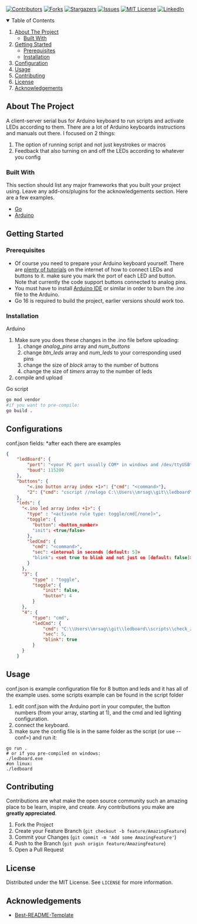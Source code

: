 <!-- PROJECT SHIELDS -->
<!--
*** I'm using markdown "reference style" links for readability.
*** Reference links are enclosed in brackets [ ] instead of parentheses ( ).
*** See the bottom of this document for the declaration of the reference variables
*** for contributors-url, forks-url, etc. This is an optional, concise syntax you may use.
*** https://www.markdownguide.org/basic-syntax/#reference-style-links
-->
[![Contributors][contributors-shield]][contributors-url]
[![Forks][forks-shield]][forks-url]
[![Stargazers][stars-shield]][stars-url]
[![Issues][issues-shield]][issues-url]
[![MIT License][license-shield]][license-url]
[![LinkedIn][linkedin-shield]][linkedin-url]


<!-- TABLE OF CONTENTS -->
<details open="open">
  <summary>Table of Contents</summary>
  <ol>
    <li>
      <a href="#about-the-project">About The Project</a>
      <ul>
        <li><a href="#built-with">Built With</a></li>
      </ul>
    </li>
    <li>
      <a href="#getting-started">Getting Started</a>
      <ul>
        <li><a href="#prerequisites">Prerequisites</a></li>
        <li><a href="#installation">Installation</a></li>
      </ul>
    </li>
    <li><a href="#configuration">Configuration</a></li>
    <li><a href="#usage">Usage</a></li>
    <li><a href="#contributing">Contributing</a></li>
    <li><a href="#license">License</a></li>
    <li><a href="#acknowledgements">Acknowledgements</a></li>
  </ol>
</details>


<!-- ABOUT THE PROJECT -->
## About The Project

A client-server serial bus for Arduino keyboard to run scripts and activate LEDs according to them.
There are a lot of Arduino keyboards instructions and manuals out there. I focused on 2 things:
1. The option of running script and not just keystrokes or macros
2. Feedback that also turning on and off the LEDs according to whatever you config


### Built With

This section should list any major frameworks that you built your project using. Leave any add-ons/plugins for the acknowledgements section. Here are a few examples.
* [Go](https://golang.org)
* [Arduino](https://www.arduino.cc/)


<!-- GETTING STARTED -->
## Getting Started

### Prerequisites

* Of course you need to prepare your Arduino keyboard yourself. There are [plenty of tutorials](https://roboindia.com/tutorials/arduino-nano-digital-input-push-button/) on the internet of how to connect LEDs and buttons to it. make sure you mark the port of each LED and button.  
Note that currently the code support buttons connected to analog pins.
* You must have to install [Arduino IDE](https://www.arduino.cc/en/software) or similar in order to burn the .ino file to the Arduino. 
* Go 16 is required to build the project, earlier versions should work too.


### Installation

Arduino
1. Make sure you does these changes in the .ino file before uploading:
    1. change *analog_pins* array and *num_buttons* 
    2. change *btn_leds* array and *num_leds* to your corresponding used pins
    3. change the size of *block* array to the number of buttons
    4. change the size of *timers* array to the number of leds
2. compile and upload

Go script
```sh
go mod vendor
#if you want to pre-compile:
go build .
```

<!-- CONFIGURATIONS EXAMPLES -->
## Configurations

conf.json fields:
*after each <instruction> there are examples
```conf.json
{
    "ledBoard": {
        "port": "<your PC port usually COM* in windows and /dev/ttyUSB* or /dev/ttyACM*>",
        "baud": 115200
    },
    "buttons": {
        "<.ino button array index +1>": {"cmd": "<command>"},
        "2": {"cmd": "cscript //nologo C:\\Users\\mrsag\\git\\ledboard\\scripts\\toggle_zoom_audio.js"},
    },
    "leds": {
      "<.ino led array index +1>": {
        "type" : "<activate rule type: toggle/cmd[/none]>",
        "toggle": {
          "button": <button_number>
          "init": <true/false>
        },
        "ledCmd": {
          "cmd": "<command>",
          "sec": <interval in seconds [default: 5]>
          "blink": <set true to blink and not just on [default: false]>
        }
      },
      "3": {
          "type" : "toggle",
          "toggle": {
              "init": false,
              "button": 4
          }
      },
      "4": {
          "type": "cmd",
          "ledCmd": {
              "cmd": "C:\\Users\\mrsag\\git\\ledboard\\scripts\\check_zoom.bat",
              "sec": 5,
              "blink": true
          }
      }
    }
```


<!-- USAGE EXAMPLES -->
## Usage

conf.json is example configuration file for 8 button and leds and it has all of the example uses.
some scripts example can be found in the script folder

1. edit conf.json with the Arduino port in your computer, the button numbers (from your array, starting at 1), and the cmd and led lighting configuration.
2. connect the keyboard.
3. make sure the config file is in the same folder as the script (or use --conf=<path>) and run it:
```
go run .
# or if you pre-compiled on windows:
./ledboard.exe
#on linux:
./ledboard
```


<!-- CONTRIBUTING -->
## Contributing

Contributions are what make the open source community such an amazing place to be learn, inspire, and create. Any contributions you make are **greatly appreciated**.

1. Fork the Project
2. Create your Feature Branch (`git checkout -b feature/AmazingFeature`)
3. Commit your Changes (`git commit -m 'Add some AmazingFeature'`)
4. Push to the Branch (`git push origin feature/AmazingFeature`)
5. Open a Pull Request


<!-- LICENSE -->
## License

Distributed under the MIT License. See `LICENSE` for more information.


<!-- ACKNOWLEDGEMENTS -->
## Acknowledgements
* [Best-README-Template](https://github.com/othneildrew/Best-README-Template)

<!-- MARKDOWN LINKS & IMAGES -->
<!-- https://www.markdownguide.org/basic-syntax/#reference-style-links -->
[contributors-shield]: https://img.shields.io/github/contributors/MRsagi/ledboard.svg?style=for-the-badge
[contributors-url]: https://github.com/MRsagi/ledboard/graphs/contributors
[forks-shield]: https://img.shields.io/github/forks/MRsagi/ledboard?style=for-the-badge
[forks-url]: https://github.com/MRsagi/ledboard/network/members
[stars-shield]: https://img.shields.io/github/stars/MRsagi/ledboard.svg?style=for-the-badge
[stars-url]: https://github.com/MRsagi/ledboard/stargazers
[issues-shield]: https://img.shields.io/github/issues/MRsagi/ledboard.svg?style=for-the-badge
[issues-url]: https://github.com/MRsagi/ledboard/issues
[license-shield]: https://img.shields.io/github/license/MRsagi/ledboard.svg?style=for-the-badge
[license-url]: https://github.com/MRsagi/ledboard/blob/master/LICENSE.txt
[linkedin-shield]: https://img.shields.io/badge/-LinkedIn-black.svg?style=for-the-badge&logo=linkedin&colorB=555
[linkedin-url]: https://www.linkedin.com/in/sagi-rosenthal/
